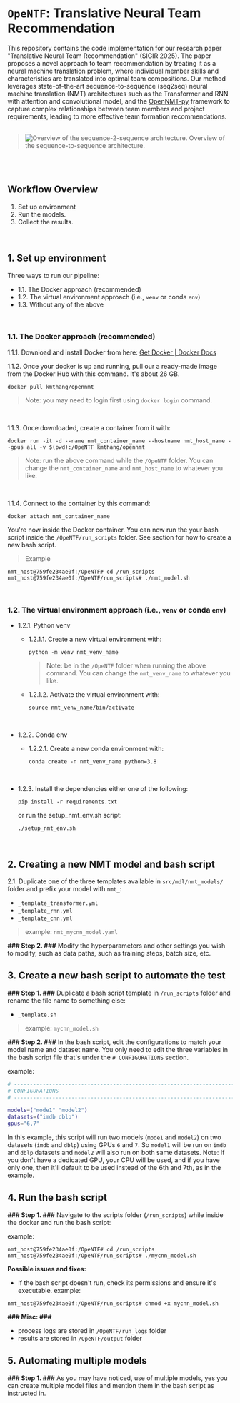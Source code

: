 # `OpeNTF`: Translative Neural Team Recommendation

This repository contains the code implementation for our research paper "Translative Neural Team Recommendation" (SIGIR 2025). The paper proposes a novel approach to team recommendation by treating it as a neural machine translation problem, where individual member skills and characteristics are translated into optimal team compositions. Our method leverages state-of-the-art sequence-to-sequence (seq2seq) neural machine translation (NMT) architectures such as the Transformer and RNN with attention and convolutional model, and the [OpenNMT-py](https://github.com/OpenNMT/OpenNMT-py) framework to capture complex relationships between team members and project requirements, leading to more effective team formation recommendations.
<br/>
<br/>
> ![Overview of the sequence-2-sequence architecture.](./nmt%20fig%201%20-%20horizontal%20large.jpg)
> Overview of the sequence-to-sequence architecture.

<br/>
<br/>


## Workflow Overview 

1. Set up environment
2. Run the models.
3. Collect the results.

<br/>

## 1. Set up environment

Three ways to run our pipeline:

- 1.1. The Docker approach (recommended)
- 1.2. The virtual environment approach (i.e., `venv` or conda `env`)
- 1.3. Without any of the above

<br/>

### 1.1. The Docker approach (recommended)

1.1.1. Download and install Docker from here: [Get Docker | Docker Docs](https://docs.docker.com/get-started/get-docker/)

1.1.2. Once your docker is up and running, pull our a ready-made image from the Docker Hub with this command. It's about 26 GB.
```
docker pull kmthang/opennmt
```
> Note: you may need to login first using `docker login` command.

<br/>

1.1.3. Once downloaded, create a container from it with:
```
docker run -it -d --name nmt_container_name --hostname nmt_host_name --gpus all -v $(pwd):/OpeNTF kmthang/opennmt
```
> Note: run the above command while the `/OpeNTF` folder. You can change the `nmt_container_name` and `nmt_host_name` to whatever you like.

<br/>

1.1.4. Connect to the container by this command:
```
docker attach nmt_container_name
```

You're now inside the Docker container. You can now run the your bash script inside the `/OpeNTF/run_scripts` folder. See section for how to create a new bash script.

> Example
```
nmt_host@759fe234ae0f:/OpeNTF# cd /run_scripts
nmt_host@759fe234ae0f:/OpeNTF/run_scripts# ./nmt_model.sh
```

<br/>


### 1.2. The virtual environment approach (i.e., `venv` or conda `env`)

- 1.2.1. Python venv

    - 1.2.1.1. Create a new virtual environment with:
        ```
        python -m venv nmt_venv_name
        ```
        > Note: be in the `/OpeNTF` folder when running the above command. You can change the `nmt_venv_name` to whatever you like.

    - 1.2.1.2. Activate the virtual environment with:
        ```
        source nmt_venv_name/bin/activate
        ```

    <br />

- 1.2.2. Conda env

    - 1.2.2.1. Create a new conda environment with:
        ```
        conda create -n nmt_venv_name python=3.8
        ```

    <br />


- 1.2.3. Install the dependencies either one of the following:
    ```
    pip install -r requirements.txt
    ```
    or run the setup_nmt_env.sh script:
    ```
    ./setup_nmt_env.sh
    ```


<br />






## 2. Creating a new NMT model and bash script

2.1. Duplicate one of the three templates available in `src/mdl/nmt_models/` folder and prefix your model with `nmt_`:
- `_template_transformer.yml`
- `_template_rnn.yml`
- `_template_cnn.yml`
> example: `nmt_mycnn_model.yaml`

**### Step 2. ###** Modify the hyperparameters and other settings you wish to modify, such as data paths, such as training steps, batch size, etc.



## 3. Create a new bash script to automate the test

**### Step 1. ###** Duplicate a bash script template in `/run_scripts` folder and rename the file name to something else:
- `_template.sh`
> example: `mycnn_model.sh`
>

**### Step 2. ###** In the bash script, edit the configurations to match your model name and dataset name. You only need to edit the three variables in the bash script file that's under the `# CONFIGURATIONS` section.

example:
```bash
# ------------------------------------------------------------------------------
# CONFIGURATIONS
# ------------------------------------------------------------------------------

models=("mode1" "model2")
datasets=("imdb dblp")
gpus="6,7"
```
In this example, this script will run two models (`mode1` and `model2`) on two datasets (`imdb` and `dblp`) using GPUs `6` and `7`. So `model1` will be run on `imdb` and `dblp` datasets and `model2` will also run on both same datasets. Note: If you don't have a dedicated GPU, your CPU will be used, and if you have only one, then it'll default to be used instead of the 6th and 7th, as in the example.

## 4. Run the bash script

**### Step 1. ###** Navigate to the scripts folder (`/run_scripts`) while inside the docker and run the bash script:

example:
```
nmt_host@759fe234ae0f:/OpeNTF# cd /run_scripts
nmt_host@759fe234ae0f:/OpeNTF/run_scripts# ./mycnn_model.sh
```

**Possible issues and fixes:**
- If the bash script doesn't run, check its permissions and ensure it's executable.
example:

```
nmt_host@759fe234ae0f:/OpeNTF/run_scripts# chmod +x mycnn_model.sh
```


**### Misc: ###** 
- process logs are stored in `/OpeNTF/run_logs` folder
- results are stored in `/OpeNTF/output` folder

## 5. Automating multiple models

**### Step 1. ###** As you may have noticed, use of multiple models, yes you can create multiple model files and mention them in the bash script as instructed in.

